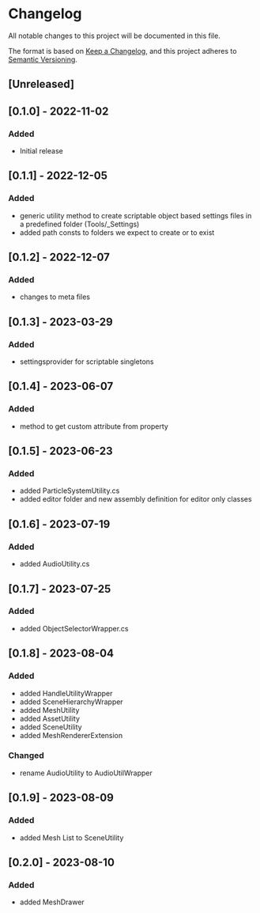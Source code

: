 # Changelog
All notable changes to this project will be documented in this file.

The format is based on [Keep a Changelog](https://keepachangelog.com/en/1.0.0/),
and this project adheres to [Semantic Versioning](https://semver.org/spec/v2.0.0.html).

## [Unreleased]

## [0.1.0] - 2022-11-02
### Added
- Initial release

## [0.1.1] - 2022-12-05
### Added
- generic utility method to create scriptable object based settings files in a predefined folder (Tools/_Settings)
- added path consts to folders we expect to create or to exist

## [0.1.2] - 2022-12-07
### Added
- changes to meta files

## [0.1.3] - 2023-03-29
### Added
- settingsprovider for scriptable singletons

## [0.1.4] - 2023-06-07
### Added
- method to get custom attribute from property

## [0.1.5] - 2023-06-23
### Added
- added ParticleSystemUtility.cs
- added editor folder and new assembly definition for editor only classes

## [0.1.6] - 2023-07-19
### Added
- added AudioUtility.cs

## [0.1.7] - 2023-07-25
### Added
- added ObjectSelectorWrapper.cs

## [0.1.8] - 2023-08-04
### Added
- added HandleUtilityWrapper
- added SceneHierarchyWrapper
- added MeshUtility
- added AssetUtility
- added SceneUtility
- added MeshRendererExtension
### Changed
- rename AudioUtility to AudioUtilWrapper

## [0.1.9] - 2023-08-09
### Added
- added Mesh List to SceneUtility

## [0.2.0] - 2023-08-10
### Added
- added MeshDrawer
